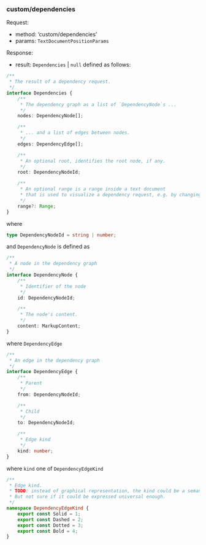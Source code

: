 ### custom/dependencies

Request:
  - method: ‘custom/dependencies’
  - params: `TextDocumentPositionParams`

Response:

  - result: `Dependencies` | `null` defined as follows:

```typescript
/**
 * The result of a dependency request.
 */
interface Dependencies {
	/**
	 * The dependency graph as a list of `DependencyNode`s ...
	 */
	nodes: DependencyNode[];

	/**
	 * ... and a list of edges between nodes.
	 */
	edges: DependencyEdge[];

	/**
	 * An optional root, identifies the root node, if any.
	 */
	root: DependencyNodeId;

	/**
	 * An optional range is a range inside a text document
	 * that is used to visualize a dependency request, e.g. by changing the background color.
	 */
	range?: Range;
}
```

where

```typescript
type DependencyNodeId = string | number;
```

and `DependencyNode` is defined as

```typescript
/**
 * A node in the dependency graph
 */
interface DependencyNode {
	/**
	 * Identifier of the node
	 */
	id: DependencyNodeId;

	/**
	 * The node's content.
	 */
	content: MarkupContent;
}
```

where `DependencyEdge`

```typescript
/**
 * An edge in the dependency graph
 */
interface DependencyEdge {
	/**
	 * Parent
	 */
	from: DependencyNodeId;

	/**
	 * Child
	 */
	to: DependencyNodeId;

	/**
	 * Edge kind
	 */
	kind: number;
}
```

where `kind` one of `DependencyEdgeKind`

```typescript
/**
 * Edge kind.
 * TODO: instead of graphical representation, the kind could be a semantic kind.
 * But not sure if it could be expressed universal enough.
 */
namespace DependencyEdgeKind {
	export const Solid = 1;
	export const Dashed = 2;
	export const Dotted = 3;
	export const Bold = 4;
}
```
